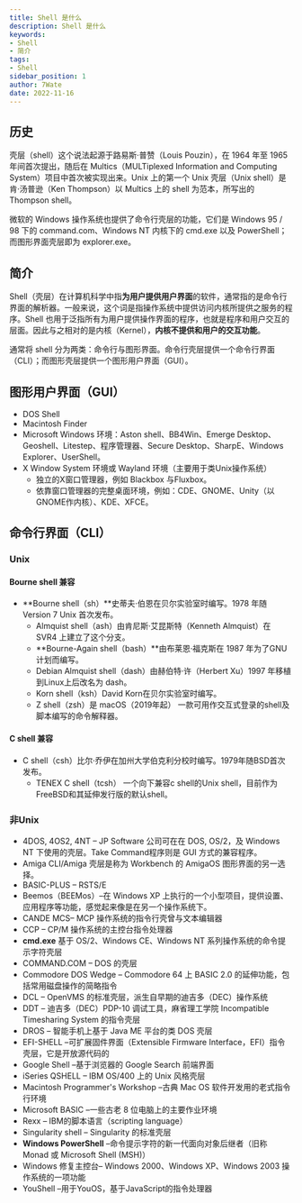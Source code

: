 ```yaml
---
title: Shell 是什么
description: Shell 是什么
keywords:
- Shell
- 简介
tags:
- Shell
sidebar_position: 1
author: 7Wate
date: 2022-11-16
---
```


## 历史

壳层（shell）这个说法起源于路易斯·普赞（Louis Pouzin），在 1964 年至 1965 年间首次提出，随后在 Multics（MULTiplexed Information and Computing System）项目中首次被实现出来。Unix 上的第一个 Unix 壳层（Unix shell）是肯·汤普逊（Ken Thompson）以 Multics 上的 shell 为范本，所写出的 Thompson shell。

微软的 Windows 操作系统也提供了命令行壳层的功能，它们是 Windows 95 / 98 下的 command.com、Windows NT 内核下的 cmd.exe 以及 PowerShell；而图形界面壳层即为 explorer.exe。

## 简介

Shell（壳层）在计算机科学中指**为用户提供用户界面**的软件，通常指的是命令行界面的解析器。一般来说，这个词是指操作系统中提供访问内核所提供之服务的程序。Shell 也用于泛指所有为用户提供操作界面的程序，也就是程序和用户交互的层面。因此与之相对的是内核（Kernel），**内核不提供和用户的交互功能**。

通常将 shell 分为两类：命令行与图形界面。命令行壳层提供一个命令行界面（CLI）；而图形壳层提供一个图形用户界面（GUI）。

## 图形用户界面（GUI）

- DOS Shell
- Macintosh Finder
- Microsoft Windows 环境：Aston shell、BB4Win、Emerge Desktop、Geoshell、Litestep、程序管理器、Secure Desktop、SharpE、Windows Explorer、UserShell。
- X Window System 环境或 Wayland 环境（主要用于类Unix操作系统）
  - 独立的X窗口管理器，例如 Blackbox 与Fluxbox。
  - 依靠窗口管理器的完整桌面环境，例如：CDE、GNOME、Unity（以GNOME作内核）、KDE、XFCE。

## 命令行界面（CLI）

### Unix

#### Bourne shell 兼容

- **Bourne shell（sh）**史蒂夫·伯恩在贝尔实验室时编写。1978 年随 Version 7 Unix 首次发布。
  - Almquist shell（ash）由肯尼斯·艾昆斯特（Kenneth Almquist）在 SVR4 上建立了这个分支。
  - **Bourne-Again shell（bash）**由布莱恩·福克斯在 1987 年为了GNU计划而编写。
  - Debian Almquist shell（dash）由赫伯特·许（Herbert Xu）1997 年移植到Linux上后改名为 dash。
  - Korn shell（ksh）David Korn在贝尔实验室时编写。
  - Z shell（zsh）是 macOS（2019年起） 一款可用作交互式登录的shell及脚本编写的命令解释器。

#### C shell 兼容

- C shell（csh）比尔·乔伊在加州大学伯克利分校时编写。1979年随BSD首次发布。
  - TENEX C shell（tcsh） 一个向下兼容c shell的Unix shell，目前作为FreeBSD和其延伸发行版的默认shell。

### 非Unix

- 4DOS, 4OS2, 4NT – JP Software 公司可在在 DOS, OS/2，及 Windows NT 下使用的壳层。Take Command程序则是 GUI 方式的兼容程序。
- Amiga CLI/Amiga 壳层是称为 Workbench 的 AmigaOS 图形界面的另一选择。
- BASIC-PLUS – RSTS/E
- Beemos（BEEMos）–在 Windows XP 上执行的一个小型项目，提供设置、应用程序等功能，感觉起来像是在另一个操作系统下。
- CANDE MCS– MCP 操作系统的指令行壳曾与文本编辑器
- CCP – CP/M 操作系统的主控台指令处理器
- **cmd.exe** 基于 OS/2、Windows CE、Windows NT 系列操作系统的命令提示字符壳层
- COMMAND.COM – DOS 的壳层
- Commodore DOS Wedge – Commodore 64 上 BASIC 2.0 的延伸功能，包括常用磁盘操作的简略指令
- DCL – OpenVMS 的标准壳层，派生自早期的迪吉多（DEC）操作系统
- DDT – 迪吉多（DEC）PDP-10 调试工具，麻省理工学院 Incompatible Timesharing System 的指令壳层
- DROS – 智能手机上基于 Java ME 平台的类 DOS 壳层
- EFI-SHELL –可扩展固件界面（Extensible Firmware Interface，EFI）指令壳层，它是开放源代码的
- Google Shell –基于浏览器的 Google Search 前端界面
- iSeries QSHELL – IBM OS/400 上的 Unix 风格壳层
- Macintosh Programmer's Workshop –古典 Mac OS 软件开发用的老式指令行环境
- Microsoft BASIC –一些古老 8 位电脑上的主要作业环境
- Rexx – IBM的脚本语言（scripting language）
- Singularity shell – Singularity 的标准壳层
- **Windows PowerShell** –命令提示字符的新一代面向对象后继者（旧称 Monad 或 Microsoft Shell (MSH)）
- Windows 修复主控台– Windows 2000、Windows XP、Windows 2003 操作系统的一项功能
- YouShell –用于YouOS，基于JavaScript的指令处理器
